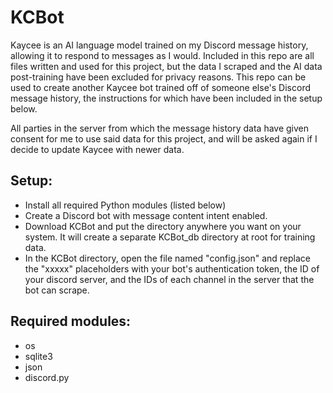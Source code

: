 # __**KCBot**__
Kaycee is an AI language model trained on my Discord message history, allowing it to respond to messages as I would. Included in this repo are all files written and used for this project, but the data I scraped and the AI data post-training have been excluded for privacy reasons. This repo can be used to create another Kaycee bot trained off of someone else's Discord message history, the instructions for which have been included in the setup below.

All parties in the server from which the message history data have given consent for me to use said data for this project, and will be asked again if I decide to update Kaycee with newer data.

## __Setup:__
* Install all required Python modules (listed below)
* Create a Discord bot with message content intent enabled.
* Download KCBot and put the directory anywhere you want on your system. It will create a separate KCBot_db directory at root for training data.
* In the KCBot directory, open the file named "config.json" and replace the "xxxxx" placeholders with your bot's authentication token, the ID of your discord server, and the IDs of each channel in the server that the bot can scrape.

## __Required modules:__
* os
* sqlite3
* json
* discord.py